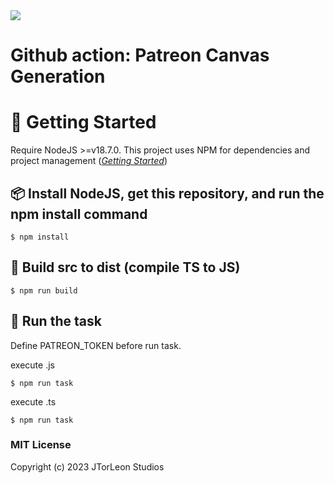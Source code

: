 <img align="center" src="https://gitlab.com/scs_torleon/hub-awesome-dungeon/-/raw/main/assets/BH_JTL_Header2.png"/>

# Github action: Patreon Canvas Generation

# 🚦 Getting Started

Require NodeJS >=v18.7.0.  This project uses NPM for dependencies and project management ([*Getting Started*](https://docs.npmjs.com/getting-started))

## 📦 Install NodeJS, get this repository, and run the npm install command

```
$ npm install
```

## 🧨 Build src to dist (**compile TS to JS**)

```
$ npm run build
```


## 🚀 Run the task

Define PATREON_TOKEN before run task.

execute .js
```
$ npm run task
```
execute .ts
```
$ npm run task
```

### MIT License 

Copyright (c) 2023 JTorLeon Studios
